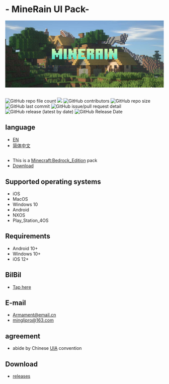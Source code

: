 # <div align="center"></div>- MineRain UI Pack-

<img src="https://github.com/Armamem0t/MineRain/blob/main/.github/pngs/icon.jpg?">

##
<img alt="GitHub repo file count" src="https://img.shields.io/github/directory-file-count/Armamem0t/MineRain?style=flat-square">
<img src="https://img.shields.io/github/followers/Armamem0t?logo=11&style=flat-square">
<img alt="GitHub contributors" src="https://img.shields.io/github/contributors/Armamem0t/MineRain?color=11&style=flat-square">
<img alt="GitHub repo size" src="https://img.shields.io/github/repo-size/Armamem0t/MineRain?style=flat-square">
<img alt="GitHub last commit" src="https://img.shields.io/github/last-commit/Armamem0t/MineRain?style=flat-square">
<img alt="GitHub issue/pull request detail" src="https://img.shields.io/github/issues/detail/last-update/Armamem0t/MineRain/1?style=flat-square">
<img alt="GitHub release (latest by date)" src="https://img.shields.io/github/downloads/Armamem0t/MineRain/Alpha/total?style=flat-square">
<img alt="GitHub Release Date" src="https://img.shields.io/github/release-date/Armamem0t/MineRain?style=flat-square">

## language

- [EN](README.md)
- [简体中文](README_zh.md)

##
- This is a [Minecraft:Bedrock_Edition](https://www.minecraft.net/zh-hans/about-minecraft) pack
- [Download](#download)
## Supported operating systems
- iOS
- MacOS
- Windows 10
- Android
- NXOS
- Play_Station_4OS

## Requirements
- Android 10+
- Windows 10+
- iOS 12+

## BilBil
- [Tap here](https://space.bilibili.com/1013220371)

## E-mail
- Armament@email.cn
- minglipro@163.com

## agreement
- abide by Chinese [UIA](https://jq.qq.com/?_wv=1027&k=G05OsCyj) convention

## Download
- [releases](https://github.com/Armamem0t/MineRain/releases)

